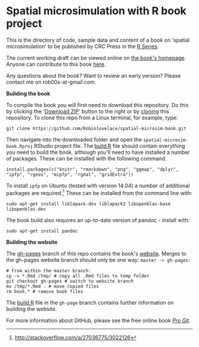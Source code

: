 Spatial microsimulation with R book project
=====================

This is the directory of code, sample data and content of a book on
'spatial microsimulation' to be published by CRC Press in the
[R Series](http://www.crcpress.com/browse/series/crctherser).

The current working draft can be viewed online on
[the book's homepage](http://robinlovelace.net/spatial-microsim-book/).
Anyone can contribute to this book [here](https://github.com/Robinlovelace/spatial-microsim-book).

Any questions about the book? Want to review an early version?
Please contact me on rob00x-at-gmail.com.

**Building the book**

To compile the book you will first need to download this repository. Do this by clicking the '[Download ZIP](https://github.com/Robinlovelace/spatial-microsim-book/archive/master.zip)' button to the right or by [cloning](http://git-scm.com/book/en/v2/Git-Basics-Getting-a-Git-Repository) this repository. To clone this repo from a Linux terminal, for example, type:

```
git clone https://github.com/Robinlovelace/spatial-microsim-book.git
```

Then navigate into the downloaded folder and open the `spatial-microsim-book.Rproj` RStudio project file. The [build.R](https://github.com/Robinlovelace/spatial-microsim-book/blob/master/build.R) file should contain everything you need to build the book, although you'll need to have installed a number of packages. These can be installed with the following command:

```
install.packages(c("knitr", "rmarkdown", "png", "ggmap", "dplyr", "ipfp", "rgeos", "mipfp", "rgdal", "gridExtra"))
```

To install `ipfp` on Ubuntu (tested with version 14.04) a number of additional packages are required.[^ipfp-packages] These can be installed from the command line with:

```
sudo apt-get install liblapack-dev liblapack3 libopenblas-base libopenblas-dev
```

The book build also requires an up-to-date version of pandoc - install with:

```
sudo apt-get install pandoc
```

[^ipfp-packages]: http://stackoverflow.com/a/27036775/3022126

**Building the website**

The [gh-pages](https://github.com/Robinlovelace/spatial-microsim-book/tree/gh-pages) branch of this repo contains the book's [website](http://robinlovelace.net/spatial-microsim-book/).
Merges to the gh-pages website branch should only be one way: `master -> gh-pages`:

```
# from within the master branch:
cp -v *.Rmd /tmp/ # copy all .Rmd files to temp folder
git checkout gh-pages # switch to website branch
mv /tmp/*.Rmd . # move copied files
rm book.* # remove book files
```

The [build.R](https://github.com/Robinlovelace/spatial-microsim-book/blob/gh-pages/build.R) file in the `gh-page` branch contains further information on building the website.

For more information about GitHub, please see the free online book *[Pro Git](http://git-scm.com/book/en/v2)*.

